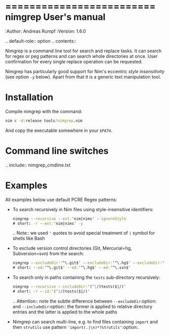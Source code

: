 =========================
  nimgrep User's manual
=========================

:Author: Andreas Rumpf
:Version: 1.6.0

.. default-role:: option
.. contents::

Nimgrep is a command line tool for search and replace tasks. It can search for
regex or peg patterns and can search whole directories at once. User
confirmation for every single replace operation can be requested.

Nimgrep has particularly good support for Nim's
eccentric *style insensitivity* (see option `-y` below).
Apart from that it is a generic text manipulation tool.


Installation
============

Compile nimgrep with the command:

  ```cmd
  nim c -d:release tools/nimgrep.nim
  ```

And copy the executable somewhere in your ``$PATH``.


Command line switches
=====================

.. include:: nimgrep_cmdline.txt

Examples
========

All examples below use default PCRE Regex patterns:

+ To search recursively in Nim files using style-insensitive identifiers:

    ```cmd
    nimgrep --recursive --ext:'nim|nims' --ignoreStyle
    # short: -r --ext:'nim|nims' -y
    ```

  .. Note:: we used `'` quotes to avoid special treatment of `|` symbol
    for shells like Bash

+ To exclude version control directories (Git, Mercurial=hg, Subversion=svn)
  from the search:

    ```cmd
    nimgrep --excludeDir:'^\.git$' --excludeDir:'^\.hg$' --excludeDir:'^\.svn$'
    # short: --ed:'^\.git$' --ed:'^\.hg$' --ed:'^\.svn$'
    ```

+ To search only in paths containing the `tests` sub-directory recursively:

    ```cmd
    nimgrep --recursive --includeDir:'(^|/)tests($|/)'
    # short: -r --id:'(^|/)tests($|/)'
    ```

  .. Attention:: note the subtle difference between `--excludeDir`:option: and
    `--includeDir`:option:\: the former is applied to relative directory entries
    and the latter is applied to the whole paths

+ Nimgrep can search multi-line, e.g. to find files containing `import`
  and then `strutils` use pattern `'import(.|\n)*?strutils'`:option:.

